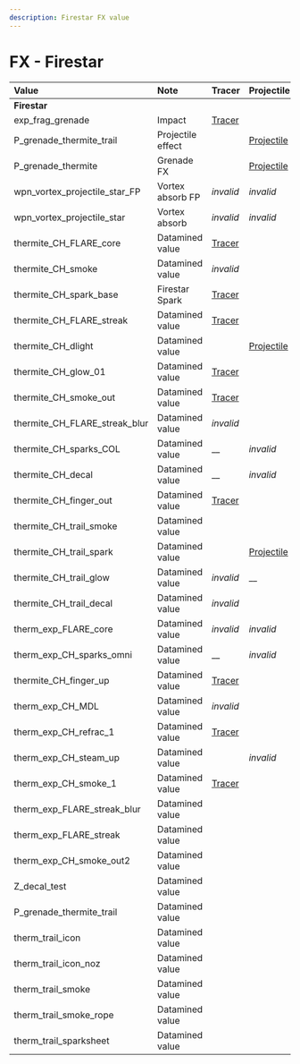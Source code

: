 ```yaml
---
description: Firestar FX value
---
```


# FX - Firestar

| Value | Note | Tracer | Projectile | Muzzleflash |
| :--- | :--- | :--- | :--- | :--- |
| **Firestar** |  |  |  |  |
| exp\_frag\_grenade | Impact | [Tracer](https://gfycat.com/shockedmeanalabamamapturtle) |  |  |
| P\_grenade\_thermite\_trail | Projectile effect |  | [Projectile](https://gfycat.com/fr/unsightlymindlessaardwolf-titanfall2-modding) |  |
| P\_grenade\_thermite | Grenade FX |  | [Projectile](https://gfycat.com/fr/diligentshimmeringarchaeocete) |  |
| wpn\_vortex\_projectile\_star\_FP | Vortex absorb FP | _invalid_ | _invalid_ |  |
| wpn\_vortex\_projectile\_star | Vortex absorb | _invalid_ | _invalid_ |  |
| thermite\_CH\_FLARE\_core | Datamined value | [Tracer](https://gfycat.com/concreteactivegreatargus) |  |  |
| thermite\_CH\_smoke | Datamined value | _invalid_ |  |  |
| thermite\_CH\_spark\_base | Firestar Spark | [Tracer](https://gfycat.com/ordinaryoblongbengaltiger) |  |  |
| thermite\_CH\_FLARE\_streak | Datamined value | [Tracer](https://gfycat.com/emotionalsingleamericanbulldog) |  |  |
| thermite\_CH\_dlight | Datamined value |  | [Projectile](https://gfycat.com/nextscholarlylarva) |  |
| thermite\_CH\_glow\_01 | Datamined value | [Tracer](https://gfycat.com/frequentimmaculatecrayfish) |  |  |
| thermite\_CH\_smoke\_out | Datamined value | [Tracer](https://gfycat.com/impracticalbettereastsiberianlaika) |  |  |
| thermite\_CH\_FLARE\_streak\_blur | Datamined value | _invalid_ |  |  |
| thermite\_CH\_sparks\_COL | Datamined value | \_\_ | _invalid_ |  |
| thermite\_CH\_decal | Datamined value | \_\_ | _invalid_ |  |
| thermite\_CH\_finger\_out | Datamined value | [Tracer](https://gfycat.com/soggythoughtfulizuthrush) |  |  |
| thermite\_CH\_trail\_smoke | Datamined value |  |  | [Muzzleflash](https://gfycat.com/quarrelsomemedicalgermanspaniel) |
| thermite\_CH\_trail\_spark | Datamined value |  | [Projectile](https://gfycat.com/potableenchantedbutterfly) |  |
| thermite\_CH\_trail\_glow | Datamined value | _invalid_ | \_\_ | _invalid_ |
| thermite\_CH\_trail\_decal | Datamined value | _invalid_ |  |  |
| therm\_exp\_FLARE\_core | Datamined value | _invalid_ | _invalid_ | _invalid_ |
| therm\_exp\_CH\_sparks\_omni | Datamined value | \_\_ | _invalid_ | [Muzzleflash](https://gfycat.com/capitalwaryblackbird) |
| thermite\_CH\_finger\_up | Datamined value | [Tracer](https://gfycat.com/verifiablespeedyblesbok) |  | [Muzzleflash](https://gfycat.com/verifiablespeedyblesbok) |
| therm\_exp\_CH\_MDL | Datamined value | _invalid_ |  | _invalid_ |
| therm\_exp\_CH\_refrac\_1 | Datamined value | [Tracer](https://gfycat.com/scarceunconsciousleafhopper) |  | [Muzzleflash](https://gfycat.com/scarceunconsciousleafhopper) |
| therm\_exp\_CH\_steam\_up | Datamined value |  | _invalid_ | [Muzzleflash](https://gfycat.com/rectangularabandonedgraywolf) |
| therm\_exp\_CH\_smoke\_1 | Datamined value | [Tracer](https://gfycat.com/tautclearcutiberianemeraldlizard) |  |  |
| therm\_exp\_FLARE\_streak\_blur | Datamined value |  |  |  |
| therm\_exp\_FLARE\_streak | Datamined value |  |  |  |
| therm\_exp\_CH\_smoke\_out2 | Datamined value |  |  |  |
| Z\_decal\_test | Datamined value |  |  |  |
| P\_grenade\_thermite\_trail | Datamined value |  |  |  |
| therm\_trail\_icon | Datamined value |  |  |  |
| therm\_trail\_icon\_noz | Datamined value |  |  |  |
| therm\_trail\_smoke | Datamined value |  |  |  |
| therm\_trail\_smoke\_rope | Datamined value |  |  |  |
| therm\_trail\_sparksheet | Datamined value |  |  |  |

